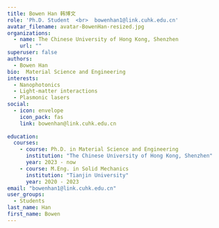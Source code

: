 ```yaml
---
title: Bowen Han 韩博文
role: 'Ph.D. Student  <br>  bowenhan1@link.cuhk.edu.cn'
avatar_filename: avatar-BowenHan-resized.jpg
organizations:
  - name: The Chinese University of Hong Kong, Shenzhen
    url: ""
superuser: false
authors:
  - Bowen Han
bio:  Material Science and Engineering
interests:
  - Nanophotonics
  - Light-matter interactions
  - Plasmonic lasers
social:
  - icon: envelope
    icon_pack: fas
    link: bowenhan@link.cuhk.edu.cn
   
education:
  courses:
    - course: Ph.D. in Material Science and Engineering
      institution: "The Chinese University of Hong Kong, Shenzhen"
      year: 2023 - now
    - course: M.Eng. in Solid Mechanics
      institution: "Tianjin University"
      year: 2020 - 2023
email: "bowenhan1@link.cuhk.edu.cn"
user_groups:
  - Students
last_name: Han
first_name: Bowen
---
```

